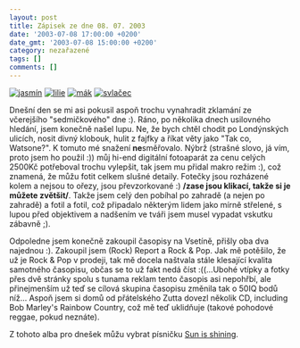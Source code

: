 ```yaml
---
layout: post
title: Zápisek ze dne 08. 07. 2003
date: '2003-07-08 17:00:00 +0200'
date_gmt: '2003-07-08 15:00:00 +0200'
category: nezařazené
tags: []
comments: []
---
```

<div >  <a href="%base_url%/assets/old-images/jasmin.jpg"><img alt="jasmín" src="%base_url%/assets/old-images/jasmin.jpg"></a>  <a href="%base_url%/assets/old-images/lilie.jpg"><img alt="lilie" src="%base_url%/assets/old-images/lilie_mala.jpg"></a>  <a href="%base_url%/assets/old-images/mak.jpg"><img alt="mák" src="%base_url%/assets/old-images/mak.jpg"></a>  <a href="%base_url%/assets/old-images/svlacec.jpg"><img alt="svlačec" src="%base_url%/assets/old-images/svlacec.jpg"></a>  </div>
<p>Dnešní den se mi asi pokusil  aspoň trochu vynahradit zklamání ze včerejšího &quot;sedmičkového&quot; dne :).  Ráno, po několika dnech usilovného hledání, jsem konečně našel lupu. Ne, že bych  chtěl chodit po Londýnských ulicích, nosit divný klobouk, hulit z fajfky a říkat  věty jako &quot;Tak co, Watsone?&quot;. K tomuto mé snažení <span style="font-weight:bold">ne</span>směřovalo.  Nýbrž (strašné slovo, já vím, proto jsem ho použil :)) můj hi-end digitální  fotoaparát za cenu celých 2500Kč potřeboval trochu vylepšit, tak jsem mu přidal  makro režim :), což znamená, že můžu fotit celkem slušné detaily. Fotečky jsou  rozházené kolem a nejsou to ořezy, jsou převzorkované :) <span style="font-weight:bold">/zase  jsou klikací, takže si je můžete zvětšit/</span>. Takže jsem celý den pobíhal po  zahradě (a nejen po zahradě) a fotil a fotil, což připadalo některým lidem jako  mírně střelené, s lupou před objektivem a nadšením ve tváři jsem musel vypadat  vskutku zábavně ;).</p>
<p>Odpoledne jsem konečně zakoupil časopisy na  Vsetíně, přišly oba dva najednou :). Zakoupil jsem (Rock) Report a Rock &amp; Pop. Jak  mě potěšilo, že už je Rock &amp; Pop v prodeji, tak mě docela naštvala stále  klesající kvalita samotného časopisu, občas se to už fakt nedá číst :((...Ubohé  vtípky a fotky přes dvě stránky spolu s tunama reklam tento časopis asi nepohřbí,  ale přinejmenším už teď se cílová skupina časopisu změnila tak o 50IQ bodů  níž... Aspoň jsem si domů od přátelského Zutta dovezl několik CD, including Bob  Marley's Rainbow Country, což mě teď uklidňuje (takové pohodové reggae, pokud  neznáte).</p>
<p>Z tohoto alba pro dnešek můžu vybrat písničku <a href="art.php?a=sun_is_shining.htm">Sun  is shining</a>.</p>
